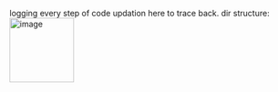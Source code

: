 logging every step of code updation here to trace back.
dir structure:
<img width="113" alt="image" src="https://github.com/user-attachments/assets/6648ed49-2223-4271-a43f-db34edf97bdb">

